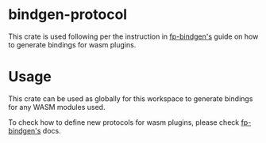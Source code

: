 # bindgen-protocol

This crate is used following per the instruction in [fp-bindgen's](https://github.com/fiberplane/fp-bindgen#defining-a-protocol) guide on how to generate bindings for wasm plugins. 


# Usage

This crate can be used as globally for this workspace to generate bindings for any WASM modules used. 

To check how to define new protocols for wasm plugins, please check [fp-bindgen's](https://github.com/fiberplane/fp-bindgen#defining-a-protocol) docs. 